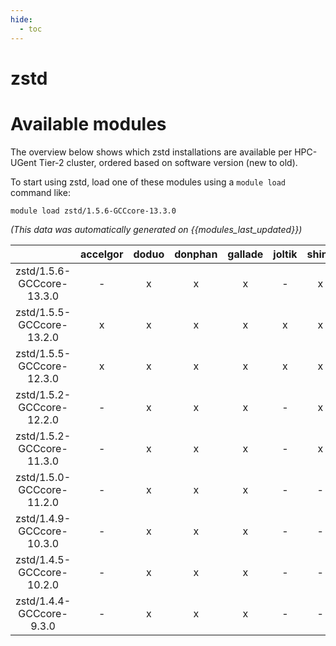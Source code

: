 ```yaml
---
hide:
  - toc
---
```


zstd
====

# Available modules


The overview below shows which zstd installations are available per HPC-UGent Tier-2 cluster, ordered based on software version (new to old).

To start using zstd, load one of these modules using a `module load` command like:

```shell
module load zstd/1.5.6-GCCcore-13.3.0
```

*(This data was automatically generated on {{modules_last_updated}})*  

| |accelgor|doduo|donphan|gallade|joltik|shinx|skitty|
| :---: | :---: | :---: | :---: | :---: | :---: | :---: | :---: |
|zstd/1.5.6-GCCcore-13.3.0|-|x|x|x|-|x|x|
|zstd/1.5.5-GCCcore-13.2.0|x|x|x|x|x|x|x|
|zstd/1.5.5-GCCcore-12.3.0|x|x|x|x|x|x|x|
|zstd/1.5.2-GCCcore-12.2.0|-|x|x|x|-|x|-|
|zstd/1.5.2-GCCcore-11.3.0|-|x|x|x|-|x|-|
|zstd/1.5.0-GCCcore-11.2.0|-|x|x|x|-|-|-|
|zstd/1.4.9-GCCcore-10.3.0|-|x|x|x|-|-|-|
|zstd/1.4.5-GCCcore-10.2.0|-|x|x|x|-|-|-|
|zstd/1.4.4-GCCcore-9.3.0|-|x|x|x|-|-|-|
